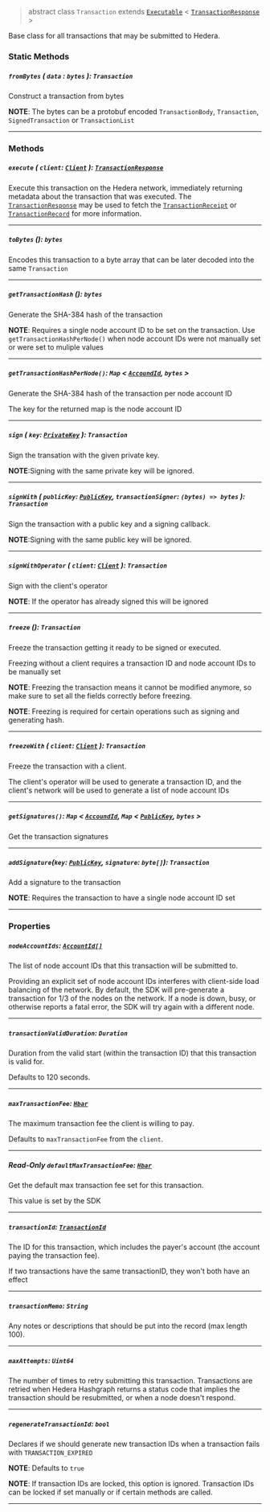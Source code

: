 > abstract class `Transaction` extends [`Executable`](reference/core/Exectuable.md) <
> [`TransactionResponse`](reference/core/TransactionResponse.md) >

Base class for all transactions that may be submitted to Hedera.

### Static Methods

##### `fromBytes` ( `data` : `bytes` ): `Transaction`

Construct a transaction from bytes

**NOTE**: The bytes can be a protobuf encoded `TransactionBody`, `Transaction`, `SignedTransaction`
or `TransactionList`

---

### Methods

##### `execute` ( `client`: [`Client`](reference/core/Client.md) ): [`TransactionResponse`](reference/core/TransactionResponse.md)

Execute this transaction on the Hedera network, immediately returning
metadata about the transaction that was executed.
The [`TransactionResponse`](reference/core/TransactionResponse.md) may be used to fetch
the [`TransactionReceipt`](reference/core/TransactionReceipt.md) or
[`TransactionRecord`](reference/core/TransactionRecord.md)
for more information.

---

##### `toBytes` (): `bytes`

Encodes this transaction to a byte array that can be later decoded into
the same `Transaction`

---

##### `getTransactionHash` (): `bytes`

Generate the SHA-384 hash of the transaction

**NOTE**: Requires a single node account ID to be set on the transaction.
Use `getTransactionHashPerNode()` when node account IDs were not manually set or were set to muliple
values

---

##### `getTransactionHashPerNode()`: `Map` < [`AccoundId`](reference/cryptocurrency/AccountId.md), `bytes` >

Generate the SHA-384 hash of the transaction per node account ID

The key for the returned map is the node account ID

---

##### `sign` ( `key`: [`PrivateKey`](reference/cryptography/PrivateKey.md) ): `Transaction`

Sign the transation with the given private key.

**NOTE**:Signing with the same private key will be ignored.

---

##### `signWith` ( `publicKey`: [`PublicKey`](reference/cryptography/PublicKey.md), `transactionSigner`: `(bytes) => bytes` ): `Transaction`

Sign the transaction with a public key and a signing callback.

**NOTE**:Signing with the same public key will be ignored.

---

##### `signWithOperator` ( `client`: [`Client`](reference/core/Client.md) ): `Transaction`

Sign with the client's operator

**NOTE**: If the operator has already signed this will be ignored

---

##### `freeze` (): `Transaction`

Freeze the transaction getting it ready to be signed or executed.

Freezing without a client requires a transaction ID and node account IDs to be manually set

**NOTE**: Freezing the transaction means it cannot be modified anymore, so make sure to set all the
fields correctly before freezing.

**NOTE**: Freezing is required for certain operations such as signing and generating hash.

---

##### `freezeWith` ( `client`: [`Client`](reference/core/Client.md) ): `Transaction`

Freeze the transaction with a client.

The client's operator will be used to generate a transaction ID, and the client's network will be
used to generate a list of node account IDs

---

##### `getSignatures()`: `Map` < [`AccoundId`](reference/cryptocurrency/AccountId.md), `Map` < [`PublicKey`](reference/cryptography/PublicKey.md), `bytes` >

Get the transaction signatures

---

##### `addSignature`(`key`: [`PublicKey`](reference/cryptography/PublicKey.md), `signature`: `byte[]`): `Transaction`

Add a signature to the transaction

**NOTE**: Requires the transaction to have a single node account ID set

---

### Properties

##### `nodeAccountIds`: [`AccountId[]`](reference/cryptocurrency/AccountId.md)

The list of node account IDs that this transaction will be submitted to.

Providing an explicit set of node account IDs interferes with client-side load balancing of the
network. By default, the SDK will pre-generate a transaction for 1/3 of the nodes on the network. If
a node is down, busy, or otherwise reports a fatal error, the SDK will try again with a different
node.

---

##### `transactionValidDuration`: `Duration`

Duration from the valid start (within the transaction ID) that this
transaction is valid for.

Defaults to 120 seconds.

---

##### `maxTransactionFee`: [`Hbar`](reference/Hbar.md)

The maximum transaction fee the client is willing to pay.

Defaults to `maxTransactionFee` from the `client`.

---

##### **Read-Only** `defaultMaxTransactionFee`: [`Hbar`](reference/Hbar.md)

Get the default max transaction fee set for this transaction.

This value is set by the SDK

---

##### `transactionId`: [`TransactionId`](reference/core/TransactionId.md)

The ID for this transaction, which includes the payer's account (the account paying the transaction
fee).

If two transactions have the same transactionID, they won't both have an effect

---

##### `transactionMemo`: `String`

Any notes or descriptions that should be put into the record (max length 100).

---

##### `maxAttempts`: `Uint64`

The number of times to retry submitting this transaction. Transactions are retried when Hedera
Hashgraph returns a status code that implies the transaction should be resubmitted, or when a node
doesn't respond.

---

##### `regenerateTransactionId`: `bool`

Declares if we should generate new transaction IDs when a transaction fails with
`TRANSACTION_EXPIRED`

**NOTE**: Defaults to `true`

**NOTE**: If transaction IDs are locked, this option is ignored. Transaction IDs can be
locked if set manually or if certain methods are called.

---
